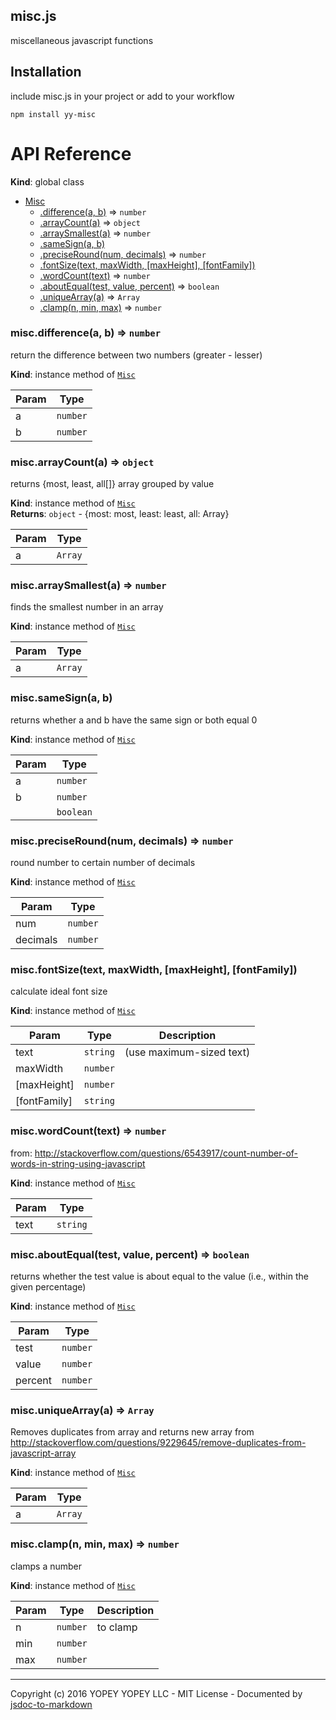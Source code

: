 ## misc.js
miscellaneous javascript functions

## Installation
include misc.js in your project or add to your workflow

    npm install yy-misc

# API Reference
**Kind**: global class  

* [Misc](#Misc)
    * [.difference(a, b)](#Misc+difference) ⇒ <code>number</code>
    * [.arrayCount(a)](#Misc+arrayCount) ⇒ <code>object</code>
    * [.arraySmallest(a)](#Misc+arraySmallest) ⇒ <code>number</code>
    * [.sameSign(a, b)](#Misc+sameSign)
    * [.preciseRound(num, decimals)](#Misc+preciseRound) ⇒ <code>number</code>
    * [.fontSize(text, maxWidth, [maxHeight], [fontFamily])](#Misc+fontSize)
    * [.wordCount(text)](#Misc+wordCount) ⇒ <code>number</code>
    * [.aboutEqual(test, value, percent)](#Misc+aboutEqual) ⇒ <code>boolean</code>
    * [.uniqueArray(a)](#Misc+uniqueArray) ⇒ <code>Array</code>
    * [.clamp(n, min, max)](#Misc+clamp) ⇒ <code>number</code>

<a name="Misc+difference"></a>

### misc.difference(a, b) ⇒ <code>number</code>
return the difference between two numbers (greater - lesser)

**Kind**: instance method of <code>[Misc](#Misc)</code>  

| Param | Type |
| --- | --- |
| a | <code>number</code> | 
| b | <code>number</code> | 

<a name="Misc+arrayCount"></a>

### misc.arrayCount(a) ⇒ <code>object</code>
returns {most, least, all[]} array grouped by value

**Kind**: instance method of <code>[Misc](#Misc)</code>  
**Returns**: <code>object</code> - {most: most, least: least, all: Array}  

| Param | Type |
| --- | --- |
| a | <code>Array</code> | 

<a name="Misc+arraySmallest"></a>

### misc.arraySmallest(a) ⇒ <code>number</code>
finds the smallest number in an array

**Kind**: instance method of <code>[Misc](#Misc)</code>  

| Param | Type |
| --- | --- |
| a | <code>Array</code> | 

<a name="Misc+sameSign"></a>

### misc.sameSign(a, b)
returns whether a and b have the same sign or both equal 0

**Kind**: instance method of <code>[Misc](#Misc)</code>  

| Param | Type |
| --- | --- |
| a | <code>number</code> | 
| b | <code>number</code> | 
|  | <code>boolean</code> | 

<a name="Misc+preciseRound"></a>

### misc.preciseRound(num, decimals) ⇒ <code>number</code>
round number to certain number of decimals

**Kind**: instance method of <code>[Misc](#Misc)</code>  

| Param | Type |
| --- | --- |
| num | <code>number</code> | 
| decimals | <code>number</code> | 

<a name="Misc+fontSize"></a>

### misc.fontSize(text, maxWidth, [maxHeight], [fontFamily])
calculate ideal font size

**Kind**: instance method of <code>[Misc](#Misc)</code>  

| Param | Type | Description |
| --- | --- | --- |
| text | <code>string</code> | (use maximum-sized text) |
| maxWidth | <code>number</code> |  |
| [maxHeight] | <code>number</code> |  |
| [fontFamily] | <code>string</code> |  |

<a name="Misc+wordCount"></a>

### misc.wordCount(text) ⇒ <code>number</code>
from: http://stackoverflow.com/questions/6543917/count-number-of-words-in-string-using-javascript

**Kind**: instance method of <code>[Misc](#Misc)</code>  

| Param | Type |
| --- | --- |
| text | <code>string</code> | 

<a name="Misc+aboutEqual"></a>

### misc.aboutEqual(test, value, percent) ⇒ <code>boolean</code>
returns whether the test value is about equal to the value (i.e., within the given percentage)

**Kind**: instance method of <code>[Misc](#Misc)</code>  

| Param | Type |
| --- | --- |
| test | <code>number</code> | 
| value | <code>number</code> | 
| percent | <code>number</code> | 

<a name="Misc+uniqueArray"></a>

### misc.uniqueArray(a) ⇒ <code>Array</code>
Removes duplicates from array and returns new array
from http://stackoverflow.com/questions/9229645/remove-duplicates-from-javascript-array

**Kind**: instance method of <code>[Misc](#Misc)</code>  

| Param | Type |
| --- | --- |
| a | <code>Array</code> | 

<a name="Misc+clamp"></a>

### misc.clamp(n, min, max) ⇒ <code>number</code>
clamps a number

**Kind**: instance method of <code>[Misc](#Misc)</code>  

| Param | Type | Description |
| --- | --- | --- |
| n | <code>number</code> | to clamp |
| min | <code>number</code> |  |
| max | <code>number</code> |  |


* * *

Copyright (c) 2016 YOPEY YOPEY LLC - MIT License - Documented by [jsdoc-to-markdown](https://github.com/75lb/jsdoc-to-markdown)